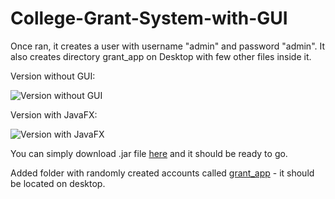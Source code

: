 # College-Grant-System-with-GUI

Once ran, it creates a user with username "admin" and password "admin". It also creates directory grant_app on Desktop with few other files inside it.

Version without GUI:

![Version without GUI](http://i.imgur.com/wnWUoRj.gif)

Version with JavaFX:

![Version with JavaFX](http://i.imgur.com/78Ypwmc.gif)

You can simply download .jar file [here](https://github.com/X00122527/College-Grant-System-with-GUI/tree/master/dist) and it should be ready to go.

Added folder with randomly created accounts called [grant_app](https://github.com/X00122527/College-Grant-System-with-GUI/tree/master/grant_app) - it should be located on desktop.
